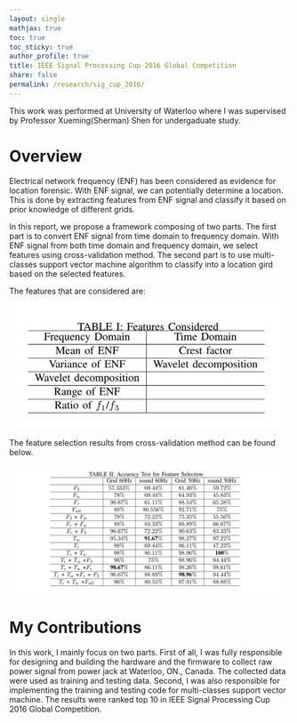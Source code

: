 ```yaml
---
layout: single
mathjax: true
toc: true
toc_sticky: true
author_profile: true
title: IEEE Signal Processing Cup 2016 Global Competition
share: false
permalink: /research/sig_cup_2016/
---
```


This work was performed at University of Waterloo where I was supervised by Professor Xueming(Sherman) Shen for undergaduate study. 

# Overview

Electrical network frequency (ENF) has been considered as evidence for location forensic. With ENF signal, we can potentially determine a location. This is done by extracting features from ENF signal and classify it based on prior knowledge of different grids. 

In this report, we propose a framework composing of two parts. The first part is to convert ENF signal from time domain to frequency domain. With ENF signal from both time domain and frequency domain, we select features using cross-validation method. The second part is to use multi-classes support vector machine algorithm to classify into a location gird based on the selected features. 

The features that are considered are:

![Features Considered](/_research/images/sig_cup_2016_1.png)

The feature selection results from cross-validation method can be found below.

![Features Considered](/_research/images/sig_cup_2016_2.png)


# My Contributions

In this work, I mainly focus on two parts. First of all, I was fully responsible for designing and building the hardware and the firmware to collect raw power signal from power jack at Waterloo, ON., Canada. The collected data were used as training and testing data. Second, I was also responsible for implementing the training and testing code for multi-classes support vector machine. The results were ranked top 10 in IEEE Signal Processing Cup 2016 Global Competition. 